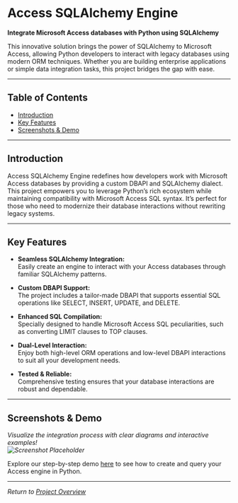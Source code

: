 # Access SQLAlchemy Engine

**Integrate Microsoft Access databases with Python using SQLAlchemy**

This innovative solution brings the power of SQLAlchemy to Microsoft Access, allowing Python developers to interact with legacy databases using modern ORM techniques. Whether you are building enterprise applications or simple data integration tasks, this project bridges the gap with ease.

---

## Table of Contents

- [Introduction](#introduction)
- [Key Features](#key-features)
- [Screenshots & Demo](#screenshots--demo)

---

## Introduction

Access SQLAlchemy Engine redefines how developers work with Microsoft Access databases by providing a custom DBAPI and SQLAlchemy dialect. This project empowers you to leverage Python’s rich ecosystem while maintaining compatibility with Microsoft Access SQL syntax. It’s perfect for those who need to modernize their database interactions without rewriting legacy systems.

---

## Key Features

- **Seamless SQLAlchemy Integration:**  
  Easily create an engine to interact with your Access databases through familiar SQLAlchemy patterns.

- **Custom DBAPI Support:**  
  The project includes a tailor-made DBAPI that supports essential SQL operations like SELECT, INSERT, UPDATE, and DELETE.

- **Enhanced SQL Compilation:**  
  Specially designed to handle Microsoft Access SQL peculiarities, such as converting LIMIT clauses to TOP clauses.

- **Dual-Level Interaction:**  
  Enjoy both high-level ORM operations and low-level DBAPI interactions to suit all your development needs.

- **Tested & Reliable:**  
  Comprehensive testing ensures that your database interactions are robust and dependable.

---

## Screenshots & Demo

*Visualize the integration process with clear diagrams and interactive examples!*  
*![Screenshot Placeholder](https://via.placeholder.com/800x400?text=Access+SQLAlchemy+Engine+Integration)*

Explore our step-by-step demo [here](#) to see how to create and query your Access engine in Python.

---

*Return to [Project Overview](#access-sqlalchemy-engine)*
